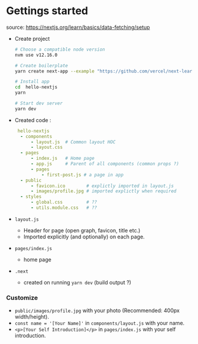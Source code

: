 # Gettings started

source: https://nextjs.org/learn/basics/data-fetching/setup



- Create project

  ```bash
  # Choose a compatible node version
  nvm use v12.16.0
  
  # Create boilerplate
  yarn create next-app --example "https://github.com/vercel/next-learn-starter/tree/master/data-fetching-starter" hello-nextjs
  
  # Install app
  cd  hello-nextjs
  yarn
  
  # Start dev server
  yarn dev
  ```

  

- Created code : 

  ```yaml
   hello-nextjs
   	- components
   		- layout.js  # Common layout HOC
   		- layout.css 
    - pages
    	- index.js   # Home page
    	- app.js     # Parent of all components (common props ?)
    	- pages
    		- first-post.js # a page in app
  	- public
  		- favicon.ico        # explictly imported in layout.js
  		- images/profile.jpg # imported explictly when required
   	- styles
   		- global.css         # ??
   		- utils.module.css   # ??
  ```

  

- `layout.js `
  - Header for page (open graph, favicon, title etc.)
  - Imported explicitly (and optionally) on each page.
- `pages/index.js`
  - home page 
- `.next`
  - created on running `yarn dev` (build output ?)



### Customize 

- `public/images/profile.jpg` with your photo (Recommended: 400px width/height).
- `const name = '[Your Name]'` in `components/layout.js` with your name.
- `<p>[Your Self Introduction]</p>` in `pages/index.js` with your self introduction.

